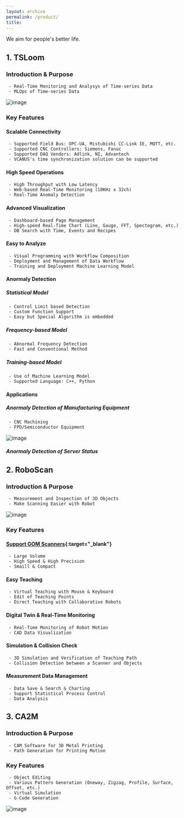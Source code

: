```yaml
---
layout: archive
permalink: /product/
title: 
---
```


We aim for people's better life.

## 1. TSLoom
### Introduction & Purpose
```
 - Real-Time Monitoring and Analysys of Time-series Data
 - MLOps of Time-series Data
```
![image](https://github.com/vcanus/vcanus.github.io/assets/33934527/f9cc1e1e-8370-4f04-b45f-f9d88aa89a58)


### Key Features
#### Scalable Connectivity 
```
 - Supported Field Bus: OPC-UA, Mistubishi CC-Link IE, MQTT, etc.
 - Supported CNC Controllers: Siemens, Fanuc
 - Supported DAQ Vendors: Adlink, NI, Advantech
 - VCANUS's time synchronization solution can be supported
```
#### High Speed Operations
```
 - High Throughput with Low Latency
 - Web-based Real-Time Monitoring (10KHz x 32ch)
 - Real-Time Anomaly Detection
```
#### Advanced Visualization
```
 - Dashboard-based Page Management
 - High-speed Real-Time Chart (Line, Gauge, FFT, Spectogram, etc.)
 - DB Search with Time, Events and Recipes
```
#### Easy to Analyze
```
 - Visual Programming with Workflow Composition
 - Deployment and Management of Data Workflow
 - Training and Deployment Machine Learning Model
```

#### Anormaly Detection
##### Statistical Model
```
 - Control Limit based Detection
 - Custom Function Support
 - Easy but Special Algorithm is embedded
```
##### Frequency-based Model
```
 - Abnormal Frequency Detection
 - Fast and Conventional Method
```
##### Training-based Model
```
 - Use of Machine Learning Model
 - Supported Language: C++, Python
```
#### Applications
##### Anormaly Detection of Manufacturing Equipment
```
 - CNC Machining
 - FPD/Semiconductor Equipment
```
![image](https://github.com/vcanus/vcanus.github.io/assets/33934527/81d76629-750b-490b-b46a-8332fc588a31)
##### Anormaly Detection of Server Status


## 2. RoboScan 
### Introduction & Purpose
```
 - Measurement and Inspection of 3D Objects
 - Make Scanning Easier with Robot
```
![image](https://github.com/vcanus/vcanus.github.io/assets/33934527/5beb18ad-f209-4e79-b035-6a4d60b236ed)
### Key Features
#### [Support GOM Scanners](https://www.gom.com/){:target="_blank"}
```
 - Large Volume
 - High Speed & High Precision
 - Smaill & Compact
```
#### Easy Teaching
```
 - Virtual Teaching with Mouse & Keyboard
 - Edit of Teaching Points
 - Direct Teaching with Collaborative Robots
```
#### Digital Twin & Real-Time Monitoring
```
 - Real-Time Monitoring of Robot Motion
 - CAD Data Visualization
```
#### Simulation & Collision Check
```
 - 3D Simulation and Verification of Teaching Path
 - Collision Detection between a Scanner and Objects
```

#### Measurement Data Management
```
 - Data Save & Search & Charting
 - Support Statistical Process Control
 - Data Analysis
```

## 3. CA2M
### Introduction & Purpose
```
 - CAM Software for 3D Metal Printing
 - Path Generation for Printing Motion
```

### Key Features
```
 - Object Editing
 - Various Pattern Generation (Oneway, Zigzag, Profile, Surface, Offset, etc.)
 - Virtual Simulation
 - G-Code Generation
```
![image](https://user-images.githubusercontent.com/44759045/94678230-2012ae80-0359-11eb-89e9-3b3b198e1107.png)




